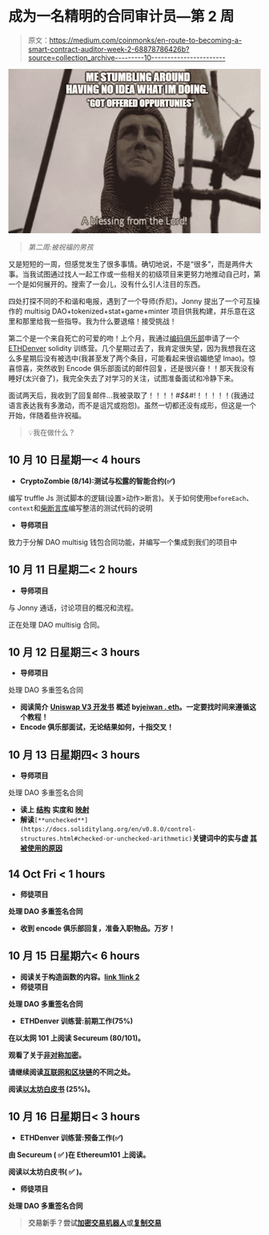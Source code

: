 # 成为一名精明的合同审计员—第 2 周

> 原文：<https://medium.com/coinmonks/en-route-to-becoming-a-smart-contract-auditor-week-2-68878786426b?source=collection_archive---------10----------------------->

![](img/521f24242c570dbc51a912f1013d3b34.png)

> *第二周:被祝福的男孩*

又是短短的一周，但感觉发生了很多事情。确切地说，不是“很多”，而是两件大事。当我试图通过找人一起工作或一些相关的初级项目来更努力地推动自己时，第一个是如何展开的。搜索了一会儿，没有什么引人注目的东西。

四处打探不同的不和谐和电报，遇到了一个导师(乔尼)。Jonny 提出了一个可互操作的 multisig DAO+tokenized+stat+game+minter 项目供我构建，并乐意在这里和那里给我一些指导。我为什么要退缩！接受挑战！

第二个是一个来自死亡的可爱的吻！上个月，我通过[编码俱乐部](https://www.encode.club/)申请了一个 [ETHDenver](https://www.ethdenver.com/) solidity 训练营。几个星期过去了，我肯定很失望，因为我想我在这么多星期后没有被选中(我甚至发了两个条目，可能看起来很谄媚绝望 lmao)。惊喜惊喜，突然收到 Encode 俱乐部面试的邮件回复，还是很兴奋！！那天我没有睡好(太兴奋了)，我完全失去了对学习的关注，试图准备面试和冷静下来。

面试两天后，我收到了回复邮件…我被录取了！！！！*#$&*#!！！！！！(我通过语言表达我有多激动，而不是诅咒或抱怨)。虽然一切都还没有成形，但这是一个开始，伴随着些许祝福。

> 💡我在做什么？

## 10 月 10 日星期一< 4 hours

*   **CryptoZombie (8/14):测试与松露的智能合约(✅)**

编写 truffle Js 测试脚本的逻辑(设置>动作>断言)。关于如何使用`beforeEach`、`context`和[柴断言库](https://www.chaijs.com/guide/)编写整洁的测试代码的说明

*   **导师项目**

致力于分解 DAO multisig 钱包合同功能，并编写一个集成到我们的项目中

## 10 月 11 日星期二< 2 hours

*   **导师项目**

与 Jonny 通话，讨论项目的概况和流程。

正在处理 DAO multisig 合同。

## 10 月 12 日星期三< 3 hours

*   **导师项目**

处理 DAO 多重签名合同

*   **阅读简介** [**Uniswap V3 开发书**](https://jeiwan.net/posts/uniswap-v3-development-book-is-out/) **概述 by**[**jeiwan . eth**](https://twitter.com/jeiwan7)**。一定要找时间来遵循这个教程！**
*   **Encode 俱乐部面试，无论结果如何，十指交叉！**

## 10 月 13 日星期四< 3 hours

*   **导师项目**

处理 DAO 多重签名合同

*   **读上** [**结构**](https://jeancvllr.medium.com/solidity-tutorial-all-about-structs-b3e7ca398b1e) **实度和** [**映射**](https://www.youtube.com/watch?v=t0DE5ytTcvs)
*   **解读**`[**unchecked**](https://docs.soliditylang.org/en/v0.8.0/control-structures.html#checked-or-unchecked-arithmetic)`[](https://docs.soliditylang.org/en/v0.8.0/control-structures.html#checked-or-unchecked-arithmetic)****关键词中的实与虚** [**其被使用的原因**](https://ethereum.stackexchange.com/questions/113221/what-is-the-purpose-of-unchecked-in-solidity)**

## **14 Oct Fri < 1 hours**

*   ****师徒项目****

**处理 DAO 多重签名合同**

*   ****收到 encode 俱乐部回复，准备入职物品。万岁！****

## **10 月 15 日星期六< 6 hours**

*   ****阅读关于构造函数的内容。**[**link 1**](/coinmonks/solidity-tutorial-all-about-constructors-46a10610336)**[**link 2**](https://hackernoon.com/how-to-exploit-a-solidity-constructor)****
*   ******师徒项目******

****处理 DAO 多重签名合同****

*   ******ETHDenver 训练营:前期工作(75%)******

****在以太网 101 上阅读 Secureum (80/101)。****

****观看了关于[非对称加密](https://www.youtube.com/watch?v=AQDCe585Lnc)。****

****请继续阅读[互联网和区块链](https://www.usv.com/writing/2016/08/fat-protocols/)的不同之处。****

****阅读[以太坊白皮书](https://ethereum.org/en/whitepaper/) (25%)。****

## ****10 月 16 日星期日< 3 hours****

*   ******ETHDenver 训练营:预备工作(✅)******

****由 Secureum ( **✅** )在 Ethereum101 上阅读。****

****阅读以太坊白皮书( **✅** )。****

*   ******师徒项目******

****处理 DAO 多重签名合同****

> ****交易新手？尝试[加密交易机器人](/coinmonks/crypto-trading-bot-c2ffce8acb2a)或[复制交易](/coinmonks/top-10-crypto-copy-trading-platforms-for-beginners-d0c37c7d698c)****
